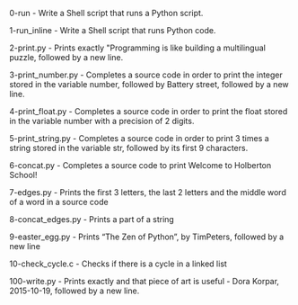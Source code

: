 0-run - Write a Shell script that runs a Python script.

1-run_inline - Write a Shell script that runs Python code.

2-print.py - Prints exactly "Programming is like building a multilingual puzzle, followed by a new line.

3-print_number.py - Completes a source code in order to print the integer stored in the variable number, followed by Battery street, followed by a new line.

4-print_float.py - Completes a source code in order to print the float stored in the variable number with a precision of 2 digits.

5-print_string.py - Completes a source code in order to print 3 times a string stored in the variable str, followed by its first 9 characters.

6-concat.py - Completes a source code to print Welcome to Holberton School!

7-edges.py - Prints the first 3 letters, the last 2 letters and the middle word of a word in a source code

8-concat_edges.py - Prints a part of a string

9-easter_egg.py - Prints “The Zen of Python”, by TimPeters, followed by a new line

10-check_cycle.c - Checks if there is a cycle in a linked list

100-write.py - Prints exactly and that piece of art is useful - Dora Korpar, 2015-10-19, followed by a new line.
